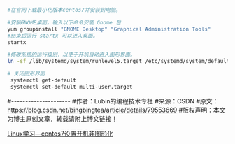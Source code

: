 ``` bash
#在官网下载最小化版本centos7并安装到电脑。

#安装GNOME桌面。输入以下命令安装 Gnome 包 
yum groupinstall "GNOME Desktop" "Graphical Administration Tools" 
#结束后运行 startx 可以进入桌面。 
startx

#修改系统的运行级别，以便于开机自动进入图形界面。 
ln -sf /lib/systemd/system/runlevel5.target /etc/systemd/system/default.target

# 关闭图形界面
 systemctl get-default
 systemctl set-default multi-user.target


```



#--------------------- 
#作者：Lubin的编程技术专栏 
#来源：CSDN 
#原文：https://blog.csdn.net/bingbingtea/article/details/79553669 
#版权声明：本文为博主原创文章，转载请附上博文链接！



[Linux学习—centos7设置开机非图形化  ](<https://blog.51cto.com/13570193/2071010>)


